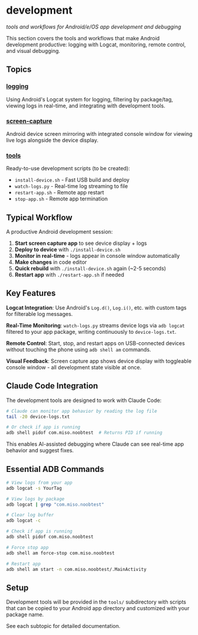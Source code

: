 # development
*tools and workflows for Android/e/OS app development and debugging*

This section covers the tools and workflows that make Android development productive: logging with Logcat, monitoring, remote control, and visual debugging.

## Topics

### [logging](development/logging.md)
Using Android's Logcat system for logging, filtering by package/tag, viewing logs in real-time, and integrating with development tools.

### [screen-capture](development/screen-capture.md)
Android device screen mirroring with integrated console window for viewing live logs alongside the device display.

### [tools](development/tools/)
Ready-to-use development scripts (to be created):
- `install-device.sh` - Fast USB build and deploy
- `watch-logs.py` - Real-time log streaming to file
- `restart-app.sh` - Remote app restart
- `stop-app.sh` - Remote app termination

## Typical Workflow

A productive Android development session:

1. **Start screen capture app** to see device display + logs
2. **Deploy to device** with `./install-device.sh`
3. **Monitor in real-time** - logs appear in console window automatically
4. **Make changes** in code editor
5. **Quick rebuild** with `./install-device.sh` again (~2-5 seconds)
6. **Restart app** with `./restart-app.sh` if needed

## Key Features

**Logcat Integration**: Use Android's `Log.d()`, `Log.i()`, etc. with custom tags for filterable log messages.

**Real-Time Monitoring**: `watch-logs.py` streams device logs via `adb logcat` filtered to your app package, writing continuously to `device-logs.txt`.

**Remote Control**: Start, stop, and restart apps on USB-connected devices without touching the phone using `adb shell am` commands.

**Visual Feedback**: Screen capture app shows device display with toggleable console window - all development state visible at once.

## Claude Code Integration

The development tools are designed to work with Claude Code:

```bash
# Claude can monitor app behavior by reading the log file
tail -20 device-logs.txt

# Or check if app is running
adb shell pidof com.miso.noobtest  # Returns PID if running
```

This enables AI-assisted debugging where Claude can see real-time app behavior and suggest fixes.

## Essential ADB Commands

```bash
# View logs from your app
adb logcat -s YourTag

# View logs by package
adb logcat | grep "com.miso.noobtest"

# Clear log buffer
adb logcat -c

# Check if app is running
adb shell pidof com.miso.noobtest

# Force stop app
adb shell am force-stop com.miso.noobtest

# Restart app
adb shell am start -n com.miso.noobtest/.MainActivity
```

## Setup

Development tools will be provided in the `tools/` subdirectory with scripts that can be copied to your Android app directory and customized with your package name.

See each subtopic for detailed documentation.
